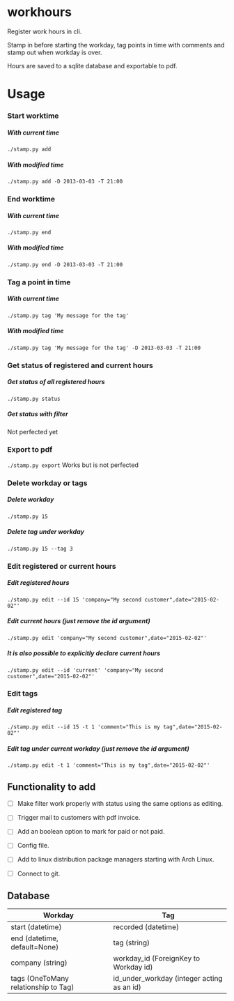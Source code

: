# workhours
Register work hours in cli.

Stamp in before starting the workday, tag points in time with comments and stamp out when workday is over.

Hours are saved to a sqlite database and exportable to pdf.


# Usage

### Start worktime
##### With current time
`./stamp.py add`
##### With modified time
`./stamp.py add -D 2013-03-03 -T 21:00`


### End worktime
##### With current time
`./stamp.py end`
##### With modified time
`./stamp.py end -D 2013-03-03 -T 21:00`


### Tag a point in time
##### With current time
`./stamp.py tag 'My message for the tag'`
##### With modified time
`./stamp.py tag 'My message for the tag' -D 2013-03-03 -T 21:00`


### Get status of registered and current hours
##### Get status of all registered hours
`./stamp.py status`
##### Get status with filter
Not perfected yet


### Export to pdf
`./stamp.py export`
Works but is not perfected


### Delete workday or tags
##### Delete workday
`./stamp.py 15`
##### Delete tag under workday
`./stamp.py 15 --tag 3`


### Edit registered or current hours
##### Edit registered hours
`./stamp.py edit --id 15 'company="My second customer",date="2015-02-02"'`
##### Edit current hours (just remove the id argument)
`./stamp.py edit 'company="My second customer",date="2015-02-02"'`
##### It is also possible to explicitly declare current hours
`./stamp.py edit --id 'current' 'company="My second customer",date="2015-02-02"'`


### Edit tags
##### Edit registered tag
`./stamp.py edit --id 15 -t 1 'comment="This is my tag",date="2015-02-02"'`
##### Edit tag under current workday (just remove the id argument)
`./stamp.py edit -t 1 'comment="This is my tag",date="2015-02-02"'`


## Functionality to add
- [ ] Make filter work properly with status using the same options as editing.
- [ ] Trigger mail to customers with pdf invoice.
- [ ] Add an boolean option to mark for paid or not paid.
- [ ] Config file.
- [ ] Add to linux distribution package managers starting with Arch Linux.
- [ ] Connect to git.


## Database

Workday | Tag
--------|---------
start (datetime) | recorded (datetime)
end (datetime, default=None) | tag (string)
company (string) | workday_id (ForeignKey to Workday id)
tags (OneToMany relationship to Tag) | id_under_workday (integer acting as an id)
